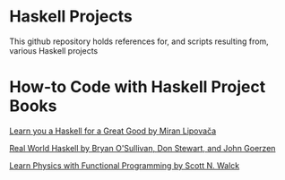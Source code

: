 # Haskell Projects

This github repository holds references for, and scripts resulting from, various Haskell projects

# How-to Code with Haskell Project Books

[Learn you a Haskell for a Great Good by Miran Lipovača](http://learnyouahaskell.com)

[Real World Haskell by Bryan O'Sullivan, Don Stewart, and John Goerzen](https://book.realworldhaskell.org/read/)

[Learn Physics with Functional Programming by Scott N. Walck](https://nostarch.com/learn-physics-functional-programming)
